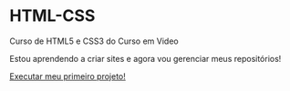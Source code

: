 # HTML-CSS
 Curso de HTML5 e CSS3 do Curso em Video

 Estou aprendendo a criar sites e agora vou gerenciar meus repositórios!

<a href="https://carloseduardori.github.io/HTML-CSS/guanabaramodulo02/DESAFIOS/DESAFIO010/index.html">Executar meu primeiro projeto!</a>